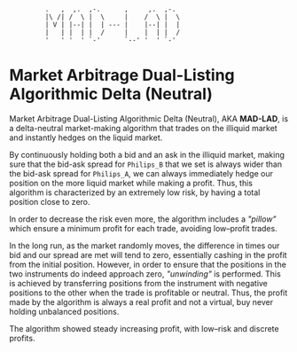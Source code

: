 
             .   ,  ,.  ,-.      ,     ,.  ,-.             
             |\ /| /  \ |  \     |    /  \ |  \            
             | V | |--| |  | --- |    |--| |  |            
             |   | |  | |  /     |    |  | |  /            
             '   ' '  ' `-'      `--' '  ' `-'             

# Market Arbitrage Dual-Listing Algorithmic Delta (Neutral) 

Market Arbitrage Dual-Listing Algorithmic Delta (Neutral), AKA **MAD-LAD**, is a 
delta-neutral market-making algorithm that trades on the illiquid market and 
instantly hedges on the liquid market.

By continuously holding both a bid and an ask in the illiquid market, making 
sure that the bid-ask spread for `Philips_B` that we set is always wider than the
bid-ask spread for `Philips_A`, we can always immediately hedge our position on 
the more liquid market while making a profit. Thus, this algorithm is characterized
by an extremely low risk, by having a total position close to zero.

In order to decrease the risk even more, the algorithm includes a *"pillow"* 
which ensure a minimum profit for each trade, avoiding low–profit trades.

In the long run, as the market randomly moves, the difference in times our 
bid and our spread are met will tend to zero, essentially cashing in the profit
from the initial position. However, in order to ensure that the positions in the
two instruments do indeed approach zero, *"unwinding"* is performed. This is achieved by
transferring positions from the instrument with negative positions to the other when 
the trade is profitable or neutral. Thus, the profit made by the algorithm is 
always a real profit and not a virtual, buy never holding unbalanced positions.

The algorithm showed steady increasing profit, with low–risk and discrete profits. 